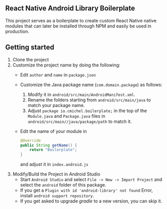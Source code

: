 ## React Native Android Library Boilerplate
This project serves as a boilerplate to create custom React Native native modules that can later be installed through NPM and easily be used in production.

## Getting started
1. Clone the project
2. Customize the project name by doing the following:
    * Edit `author` and `name` in `package.json`
    * Customize the Java package name (`com.domain.package`) as follows:
        1. Modify it in `android/src/main/AndroidManifest.xml`.
        2. Rename the folders starting from `android/src/main/java` to match your package name.
        3. Adjust `package io.cmichel.boilerplate;` in the top of the `Module.java` and `Package.java` files in `android/src/main//java/package/path` to match it.
    * Edit the name of your module in 

        ```java
        @Override
        public String getName() {
            return "Boilerplate";
        }
        ```

        and adjust it in `index.android.js`
3. Modify/Build the Project in Android Studio
    * Start `Android Studio` and select `File -> New -> Import Project` and select the `android` folder of this package.
    * If you get a `Plugin with id 'android-library' not found` Error, install `android support repository`.
    * If you get asked to upgrade _gradle_ to a new version, you can skip it.
